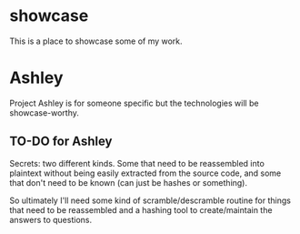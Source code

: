 # showcase
This is a place to showcase some of my work.

# Ashley
Project Ashley is for someone specific but the technologies will be showcase-worthy.

## TO-DO for Ashley
Secrets: two different kinds. Some that need to be reassembled into plaintext without being easily extracted from the source code, and some that don't need to be known (can just be hashes or something).

So ultimately I'll need some kind of scramble/descramble routine for things that need to be reassembled and a hashing tool to create/maintain the answers to questions.

